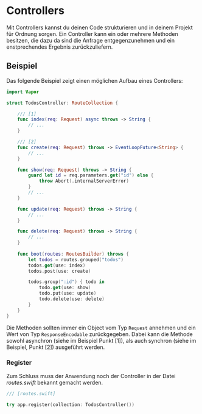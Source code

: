 # Controllers

Mit Controllers kannst du deinen Code strukturieren und in deinem Projekt für Ordnung sorgen. Ein Controller kann ein oder mehrere Methoden besitzen, die dazu da sind die Anfrage entgegenzunehmen und ein enstprechendes Ergebnis zurückzuliefern.

## Beispiel

Das folgende Beispiel zeigt einen möglichen Aufbau eines Controllers:

```swift
import Vapor

struct TodosController: RouteCollection {

    /// [1]
    func index(req: Request) async throws -> String {
        // ...
    }

    /// [2]
    func create(req: Request) throws -> EventLoopFuture<String> {
        // ...
    }

    func show(req: Request) throws -> String {
        guard let id = req.parameters.get("id") else {
            throw Abort(.internalServerError)
        }
        // ...
    }

    func update(req: Request) throws -> String {
        // ...
    }

    func delete(req: Request) throws -> String {
        // ...
    }
    
    func boot(routes: RoutesBuilder) throws {
        let todos = routes.grouped("todos")
        todos.get(use: index)
        todos.post(use: create)

        todos.group(":id") { todo in
            todo.get(use: show)
            todo.put(use: update)
            todo.delete(use: delete)
        }
    }
}
```

Die Methoden sollten immer ein Object vom Typ `Request` annehmen und ein Wert von Typ `ResponseEncodable` zurückgegeben. Dabei kann die Methode sowohl asynchron (siehe im Beispiel Punkt [1]), als auch synchron (siehe im Beispiel, Punkt [2]) ausgeführt werden.

### Register

Zum Schluss muss der Anwendung noch der Controller in der Datei _routes.swift_ bekannt gemacht werden.

```swift
/// [routes.swift]

try app.register(collection: TodosController())
```
